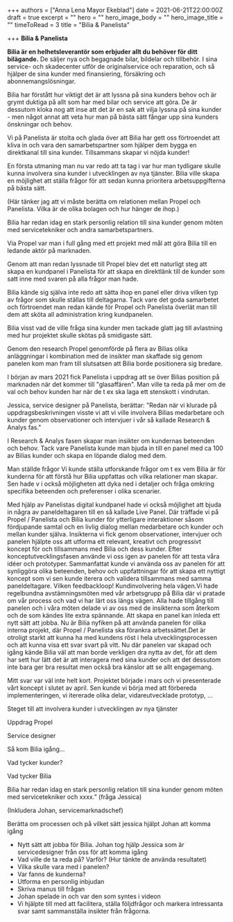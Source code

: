 +++
authors = ["Anna Lena Mayor Ekeblad"]
date = 2021-06-21T22:00:00Z
draft = true
excerpt = ""
hero = ""
hero_image_body = ""
hero_image_title = ""
timeToRead = 3
title = "Bilia & Panelista"

+++
**Bilia & Panelista**

**Bilia är en helhetsleverantör som erbjuder allt du behöver för ditt bilägande.** De säljer nya och begagnade bilar, bildelar och tillbehör. I sina service- och skadecenter utför de originalservice och reparation, och så hjälper de sina kunder med finansiering, försäkring och abonnemangslösningar.

Bilia har förstått hur viktigt det är att lyssna på sina kunders behov och är grymt duktiga på allt som har med bilar och service att göra. De är dessutom kloka nog att inse att det är en sak att vilja lyssna på sina kunder - men något annat att veta hur man på bästa sätt fångar upp sina kunders önskningar och behov.

Vi på Panelista är stolta och glada över att Bilia har gett oss förtroendet att kliva in och vara den samarbetspartner som hjälper dem bygga en direktkanal till sina kunder. Tillsammans skapar vi nöjda kunder!

En första utmaning man nu var redo att ta tag i var hur man tydligare skulle kunna involvera sina kunder i utvecklingen av nya tjänster. Bilia ville skapa en möjlighet att ställa frågor för att sedan kunna prioritera arbetsuppgifterna på bästa sätt. 

(Här tänker jag att vi måste berätta om relationen mellan Propel och Panelista. Vilka är de olika bolagen och hur hänger de ihop.) 

Bilia har redan idag en stark personlig relation till sina kunder genom möten med servicetekniker och andra samarbetspartners. 

Via Propel var man i full gång med ett projekt med mål att göra Bilia till en ledande aktör på marknaden. 

Genom att man redan lyssnade till Propel blev det ett naturligt steg att skapa en kundpanel i Panelista för att skapa en direktlänk till de kunder som satt inne med svaren på alla frågor man hade. 

Bilia kände sig själva inte redo att sätta ihop en panel eller driva vilken typ av frågor som skulle ställas till deltagarna. Tack vare det goda samarbetet och förtroendet man redan kände för Propel och Panelista överlät man till dem att sköta all administration kring kundpanelen. 

Bilia visst vad de ville fråga sina kunder men tackade glatt jag till avlastning med hur projektet skulle skötas på smidigaste sätt. 

Genom den research Propel genomförde på flera av Bilias olika anläggningar i kombination med de insikter man skaffade sig genom panelen kom man fram till slutsatsen att Bilia borde positionera sig bredare. 

I början av mars 2021 fick Panelista i uppdrag att se över Bilias position på marknaden när det kommer till "glasaffären". Man ville ta reda på mer om de val och behov kunden har när de t ex ska laga ett stenskott i vindrutan. 

Jessica, service designer på Panelista, berättar: "Redan när vi klurade på uppdragsbeskrivningen visste vi att vi ville involvera Bilias medarbetare och kunder genom observationer och intervjuer i vår så kallade Research & Analys fas."

I Research & Analys fasen skapar man insikter om kundernas beteenden och behov. Tack vare Panelista kunde man bjuda in till en panel med ca 100 av Bilias kunder och skapa en löpande dialog med dem. 

Man ställde frågor Vi kunde ställa utforskande frågor om t ex vem Bilia är för kunderna för att förstå hur Bilia uppfattas och vilka relationer man skapar. Sen hade v i också möjligheten att dyka ned i detaljer och fråga omkring specifika beteenden och preferenser i olika scenarier. 

Med hjälp av Panelistas digital kundpanel hade vi också möjlighet att bjuda in några av paneldeltagaren till en så kallade Live Panel. Där träffade vi på Propel / Panelista och Bilia kunder för ytterligare interaktioner såsom fördjupande samtal och en livlig dialog mellan medarbetare och kunder och mellan kunder själva. Insikterna vi fick genom observationer, intervjuer och panelen hjälpte oss att utforma ett relevant, kreativt och progressivt koncept för och tillsammans med Bilia och dess kunder. Efter konceptutvecklingsfasen använde vi oss igen av panelen för att testa våra idéer och prototyper. Sammanfattat kunde vi använda oss av panelen för att synliggöra olika beteenden, behov och uppfattningar för att skapa ett nyttigt koncept som vi sen kunde iterera och validera tillsammans med samma paneldeltagare. Vilken feedbackloop! Kundinvolvering hela vägen.Vi hade regelbundna avstämningsmöten med vår arbetsgrupp på Bilia där vi pratade om vår process och vad vi har lärt oss längs vägen. Alla hade tillgång till panelen och i våra möten delade vi av oss med de insikterna som återkom och de som kändes lite extra spännande. Att skapa en panel kan inleda ett nytt sätt att jobba. Nu är Bilia nyfiken på att använda panelen för olika interna projekt, där Propel / Panelista ska förankra arbetssättet.Det är otroligt starkt att kunna ha med kundens röst i hela utvecklingsprocessen och att kunna visa ett svar svart på vitt. Nu där panelen var skapad och igång kände Bilia väl att man borde verkligen dra nytta av det, för att dem har sett hur lätt det är att interagera med sina kunder och att det dessutom inte bara ger bra resultat men också bra känslor att se allt engagemang. 

Mitt svar var väl inte helt kort. Projektet började i mars och vi presenterade vårt koncept i slutet av april. Sen kunde vi börja med att förbereda implementeringen, vi itererade olika delar, vidareutvecklade prototyp, …

Steget till att involvera kunder i utvecklingen av nya tjänster

Uppdrag Propel

Service designer

Så kom Bilia igång…

Vad tycker kunder?

Vad tycker Bilia

Bilia har redan idag en stark personlig relation till sina kunder genom möten med servicetekniker och xxxx.” (fråga Jessica)

(Inkludera Johan, servicemarknadschef)

Berätta om processen och på vilket sätt jessica hjälpt Johan att komma igång

* Nytt sätt att jobba för Bilia. Johan tog hjälp Jessica som är servicedesigner från oss för att komma igång
* Vad ville de ta reda på? Varför? (Hur tänkte de använda resultatet)
* Vilka skulle vara med i panelen?
* Var fanns de kunderna?
* Utforma en personlig inbjudan
* Skriva manus till frågan
* Johan spelade in och var den som syntes i videon
* Vi hjälpte till med att facilitera, ställa följdfrågor och markera intressanta svar samt sammanställa insikter från frågorna.